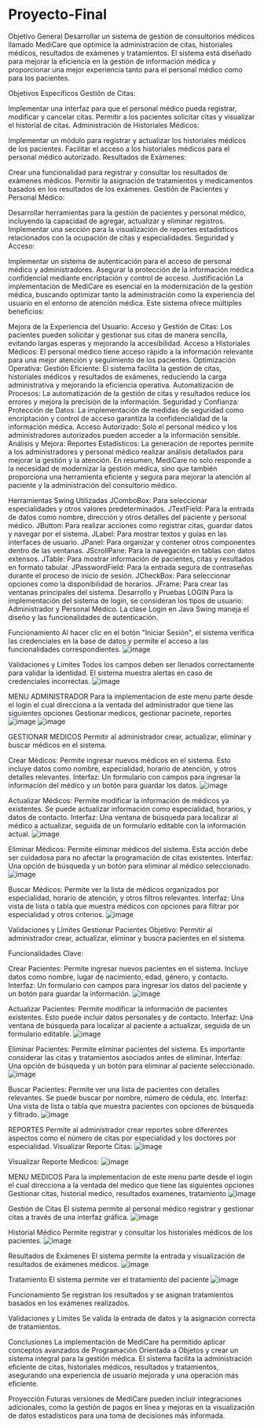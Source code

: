 # Proyecto-Final
Objetivo General
Desarrollar un sistema de gestión de consultorios médicos llamado MediCare que optimice la administración de citas, historiales médicos, resultados de exámenes y tratamientos. El sistema está diseñado para mejorar la eficiencia en la gestión de información médica y proporcionar una mejor experiencia tanto para el personal médico como para los pacientes.

Objetivos Específicos
Gestión de Citas:

Implementar una interfaz para que el personal médico pueda registrar, modificar y cancelar citas.
Permitir a los pacientes solicitar citas y visualizar el historial de citas.
Administración de Historiales Médicos:

Implementar un módulo para registrar y actualizar los historiales médicos de los pacientes.
Facilitar el acceso a los historiales médicos para el personal médico autorizado.
Resultados de Exámenes:

Crear una funcionalidad para registrar y consultar los resultados de exámenes médicos.
Permitir la asignación de tratamientos y medicamentos basados en los resultados de los exámenes.
Gestión de Pacientes y Personal Médico:

Desarrollar herramientas para la gestión de pacientes y personal médico, incluyendo la capacidad de agregar, actualizar y eliminar registros.
Implementar una sección para la visualización de reportes estadísticos relacionados con la ocupación de citas y especialidades.
Seguridad y Acceso:

Implementar un sistema de autenticación para el acceso de personal médico y administradores.
Asegurar la protección de la información médica confidencial mediante encriptación y control de acceso.
Justificación
La implementación de MediCare es esencial en la modernización de la gestión médica, buscando optimizar tanto la administración como la experiencia del usuario en el entorno de atención médica. Este sistema ofrece múltiples beneficios:

Mejora de la Experiencia del Usuario:
Acceso y Gestión de Citas: Los pacientes pueden solicitar y gestionar sus citas de manera sencilla, evitando largas esperas y mejorando la accesibilidad.
Acceso a Historiales Médicos: El personal médico tiene acceso rápido a la información relevante para una mejor atención y seguimiento de los pacientes.
Optimización Operativa:
Gestión Eficiente: El sistema facilita la gestión de citas, historiales médicos y resultados de exámenes, reduciendo la carga administrativa y mejorando la eficiencia operativa.
Automatización de Procesos: La automatización de la gestión de citas y resultados reduce los errores y mejora la precisión de la información.
Seguridad y Confianza:
Protección de Datos: La implementación de medidas de seguridad como encriptación y control de acceso garantiza la confidencialidad de la información médica.
Acceso Autorizado: Solo el personal médico y los administradores autorizados pueden acceder a la información sensible.
Análisis y Mejora:
Reportes Estadísticos: La generación de reportes permite a los administradores y personal médico realizar análisis detallados para mejorar la gestión y la atención.
En resumen, MediCare no solo responde a la necesidad de modernizar la gestión médica, sino que también proporciona una herramienta eficiente y segura para mejorar la atención al paciente y la administración del consultorio médico.

Herramientas Swing Utilizadas
JComboBox: Para seleccionar especialidades y otros valores predeterminados.
JTextField: Para la entrada de datos como nombre, dirección y otros detalles del paciente y personal médico.
JButton: Para realizar acciones como registrar citas, guardar datos y navegar por el sistema.
JLabel: Para mostrar textos y guías en las interfaces de usuario.
JPanel: Para organizar y contener otros componentes dentro de las ventanas.
JScrollPane: Para la navegación en tablas con datos extensos.
JTable: Para mostrar información de pacientes, citas y resultados en formato tabular.
JPasswordField: Para la entrada segura de contraseñas durante el proceso de inicio de sesión.
JCheckBox: Para seleccionar opciones como la disponibilidad de horarios.
JFrame: Para crear las ventanas principales del sistema.
Desarrollo y Pruebas
LOGIN
Para la implementación del sistema de login, se consideran los tipos de usuario: Administrador y Personal Médico. La clase Login en Java Swing maneja el diseño y las funcionalidades de autenticación.

Funcionamiento
Al hacer clic en el botón "Iniciar Sesión", el sistema verifica las credenciales en la base de datos y permite el acceso a las funcionalidades correspondientes.
![image](https://github.com/user-attachments/assets/8946a35c-de89-4103-a642-890dc664dc5d)

Validaciones y Límites
Todos los campos deben ser llenados correctamente para validar la identidad.
El sistema muestra alertas en caso de credenciales incorrectas.
![image](https://github.com/user-attachments/assets/028b58c5-4fe8-420e-8218-8b2a39f9556a)

MENU ADMINISTRADOR
Para la implementacion de este menu parte desde el login el cual direcciona a la ventada del administrador que tiene las siguientes opciones Gestionar medicos, gestionar pacinete, reportes
![image](https://github.com/user-attachments/assets/28218f66-1ac7-43a0-b6d5-79aaf294e737)
![image](https://github.com/user-attachments/assets/0cab5a7d-1f4b-4f7e-9955-55e7e7824212)


 GESTIONAR MEDICOS
Permitir al administrador crear, actualizar, eliminar y buscar médicos en el sistema.
  
  Crear Médicos:
  Permite ingresar nuevos médicos en el sistema. Esto incluye datos como nombre, especialidad, horario de atención, y otros detalles relevantes.
  Interfaz: Un formulario con campos para ingresar la información del médico y un botón para guardar los datos.
  ![image](https://github.com/user-attachments/assets/5e8babe6-533d-483f-b3c5-f01416a1b19d)

  Actualizar Médicos:
  Permite modificar la información de médicos ya existentes. Se puede actualizar información como especialidad, horarios, y datos de contacto.
  Interfaz: Una ventana de búsqueda para localizar al médico a actualizar, seguida de un formulario editable con la información actual.
  ![image](https://github.com/user-attachments/assets/ad0e97af-3c72-4aae-b883-b253499dafe8)

  
  Eliminar Médicos:
  Permite eliminar médicos del sistema. Esta acción debe ser cuidadosa para no afectar la programación de citas existentes.
  Interfaz: Una opción de búsqueda y un botón para eliminar al médico seleccionado.
  ![image](https://github.com/user-attachments/assets/9800e78e-36f7-42e0-b586-ad0055510e78)

  
  Buscar Médicos:
  Permite ver la lista de médicos organizados por especialidad, horario de atención, y otros filtros relevantes.
  Interfaz: Una vista de lista o tabla que muestra médicos con opciones para filtrar por especialidad y otros criterios.
  ![image](https://github.com/user-attachments/assets/e68c178d-1095-4048-8604-0ae2aded638d)

  Validaciones y Límites
  Gestionar Pacientes
Objetivo:
Permitir al administrador crear, actualizar, eliminar y buscra pacientes en el sistema.

Funcionalidades Clave:

  Crear Pacientes:
  Permite ingresar nuevos pacientes en el sistema. Incluye datos como nombre, lugar de nacimiento, edad, género, y contacto.
  Interfaz: Un formulario con campos para ingresar los datos del paciente y un botón para guardar la información.
  ![image](https://github.com/user-attachments/assets/155010ee-459b-4b73-afc7-e5d707fba6d2)

  
  Actualizar Pacientes:
  Permite modificar la información de pacientes existentes. Esto puede incluir datos personales y de contacto.
  Interfaz: Una ventana de búsqueda para localizar al paciente a actualizar, seguida de un formulario editable.
  ![image](https://github.com/user-attachments/assets/bc2ea52c-2859-45b6-9a70-6c4d57a6c435)

  Eliminar Pacientes:
  Permite eliminar pacientes del sistema. Es importante considerar las citas y tratamientos asociados antes de eliminar.
  Interfaz: Una opción de búsqueda y un botón para eliminar al paciente seleccionado.
  ![image](https://github.com/user-attachments/assets/ebed9545-3d92-4252-bfc3-d6ffce33abc6)

  Buscar Pacientes:
  Permite ver una lista de pacientes con detalles relevantes. Se puede buscar por nombre, número de cédula, etc.
  Interfaz: Una vista de lista o tabla que muestra pacientes con opciones de búsqueda y filtrado.
  ![image](https://github.com/user-attachments/assets/4af7edb4-2047-401d-80f7-d1848cee9d17)

REPORTES
Permite al administrador crear reportes sobre diferentes aspectos como el número de citas por especialidad y los doctores por especialidad.
Visualizar Reporte Citas:
![image](https://github.com/user-attachments/assets/ac23e58a-667c-4670-80e7-b9978f614ca8)

Visualizar Reporte Medicos:
![image](https://github.com/user-attachments/assets/afadaedb-56a1-4fe5-84a1-613ad7659a70)


MENU MEDICOS
Para la implementacion de este menu parte desde el login el cual direcciona a la ventada del medico que tiene las siguientes opciones Gestionar citas, historial medico, resultados examenes, tratamiento
![image](https://github.com/user-attachments/assets/a6311f55-08f8-49b5-a565-78dddbe2f2e2)

  Gestión de Citas
  El sistema permite al personal médico registrar y gestionar citas a través de una interfaz gráfica.
  ![image](https://github.com/user-attachments/assets/7f4dc323-43fb-45ca-a63d-c77df1d5c9f2)

  Historial Médico
  Permite registrar y consultar los historiales médicos de los pacientes.
  ![image](https://github.com/user-attachments/assets/c745b33c-3f0f-479e-b767-f859e2df7121)

  Resultados de Exámenes
  El sistema permite la entrada y visualización de resultados de exámenes médicos.
  ![image](https://github.com/user-attachments/assets/a18a70a0-6241-4db8-91a0-ed074c5f7f46)

  Tratamiento
  El sistema permite ver el tratamiento del paciente
  ![image](https://github.com/user-attachments/assets/3428c1d3-8b03-469f-a729-d84c8f8b5eb7)

  Funcionamiento
  Se registran los resultados y se asignan tratamientos basados en los exámenes realizados.
  
  Validaciones y Límites
  Se valida la entrada de datos y la asignación correcta de tratamientos.
  
Conclusiones
La implementación de MediCare ha permitido aplicar conceptos avanzados de Programación Orientada a Objetos y crear un sistema integral para la gestión médica. El sistema facilita la administración eficiente de citas, historiales médicos, resultados y tratamientos, asegurando una experiencia de usuario mejorada y una operación más eficiente.

Proyección
Futuras versiones de MediCare pueden incluir integraciones adicionales, como la gestión de pagos en línea y mejoras en la visualización de datos estadísticos para una toma de decisiones más informada.
